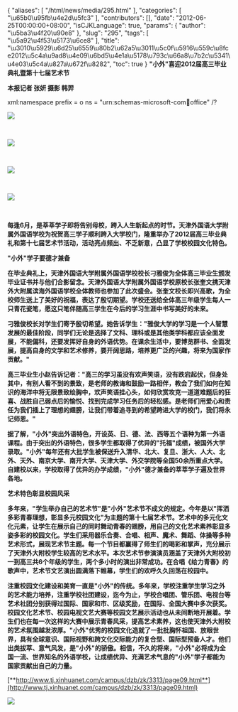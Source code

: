 {
    "aliases": [
        "/html/news/media/295.html"
    ],
    "categories": [
        "\u65b0\u95fb\u4e2d\u5fc3"
    ],
    "contributors": [],
    "date": "2012-06-25T00:00:00+08:00",
    "isCJKLanguage": true,
    "params": {
        "author": "\u5ba3\u4f20\u90e8"
    },
    "slug": "295",
    "tags": [
        "\u5a92\u4f53\u5173\u6ce8"
    ],
    "title": "\u3010\u5929\u6d25\u6559\u80b2\u62a5\u3011\u5c0f\u5916\u559c\u8fce2012\u5c4a\u9ad8\u4e09\u6bd5\u4e1a\u5178\u793c\u66a8\u7b2c\u5341\u4e03\u5c4a\u827a\u672f\u8282",
    "toc": true
}
**"小外"喜迎2012届高三毕业典礼暨第十七届艺术节**

**本报记者 张妍 摄影 韩羿**

xml:namespace prefix = o ns = "urn:schemas-microsoft-com:office:office" /?

 **![](https://cdn.tfls.online/mirror/full/f84877d6ab39e8ec3423ef66ece292421c30b9b4.jpg)**

 

**![](https://cdn.tfls.online/mirror/full/7c3b00388bcf9d4d96b72410df24562c5eb846a9.jpg)**

 

**![](https://cdn.tfls.online/mirror/full/fb4082d3131eadf145dd941efe3ac490bd5e054a.jpg)**

 

**![](https://cdn.tfls.online/mirror/full/1ce4b508423673a2c8f7170448aec5ae50a8777c.jpg)**

 

**每逢6月，是莘莘学子即将告别母校，跨入人生新起点的时节。天津外国语大学附属外国语学校为祝贺高三学子顺利跨入大学校门，隆重举办了2012届高三毕业典礼和第十七届艺术节活动，活动亮点频出、不乏新意，凸显了学校校园文化特色。**

**"小外"学子要德才兼备**

**在毕业典礼上，天津外国语大学附属外国语学校校长刁雅俊为全体高三毕业生颁发毕业证书并与他们合影留念。天津外国语大学附属外国语学校原校长张奎文携天津外大附属滨海外国语学校全体教师也参加了此次盛会。张奎文校长即兴高歌，为全校师生送上了美好的祝福，表达了殷切期望。学校还送给全体高三年级学生每人一只青花瓷笔，愿这只笔伴随高三学生在今后的学习生涯中书写美好的未来。**

**刁雅俊校长对学生们寄予殷切希望。她告诉学生："雅俊大学的学习是一个人智慧发展的最佳阶段，同学们无论是选择了文科、理科或是其他类学科都应该全面发展，不能偏科，还要发挥好自身的外语优势。在课余生活中，要博览群书、全面发展，提高自身的文学和艺术修养，要开阔思路，培养更广泛的兴趣，将来为国家作贡献。"**

**高三毕业生小赵告诉记者："高三的学习虽没有欢声笑语，没有跌宕起伏，但身处其中，有别人看不到的景致，是老师的教诲和鼓励一路相伴，教会了我们如何在知识的海洋中将无限景致绘胸中，欢声笑语挂心头，如何欣赏攻克一道道难题后的狂喜、战胜自己弱点后的愉悦、找到完成学习任务后的轻松感。是老师们用爱心和责任为我们插上了理想的翅膀，让我们带着追寻到的希望跨进大学的校门，我们将永记师恩。"**

**据了解，"小外"突出外语特色，开设英、日、德、法、西等五个语种为第一外语课程。由于突出的外语特色，很多学生都取得了优异的"托福"成绩，被国外大学录取。"小外"每年还有大批学生被保送升入清华、北大、复旦、浙大、人大、北外、天外、南京大学、南开大学、天津大学、外交学院等全国50余所重点大学。自建校以来，学校取得了优异的办学成绩，"小外"德才兼备的莘莘学子遍及世界各地。**

**艺术特色彰显校园风采**

**多年来，"学生举办自己的艺术节"是"小外"艺术节不成文的规定。今年是以"挥洒多彩青春理想，彰显多元校园文化"为主题的第十七届艺术节。艺术中的多元化文化元素，让学生在展示自己的同时舞动青春的翅膀，用自己的文化艺术素养彰显多姿多彩的校园文化。学生们采用器乐合奏、合唱、相声、魔术、舞蹈、体操等多种艺术形式，展现艺术节主题。每一个节目都赢得了师生们的喝彩和掌声，充分展示了天津外大附校学生较高的艺术水平。本次艺术节参演演员涵盖了天津外大附校初一到高三共6个年级的学生，两个多小时的演出非常成功。在合唱《给力青春》的歌声中，艺术节文艺演出圆满落下帷幕，学生们的欢呼久久回荡在校园中。**

**注重校园文化建设和美育一直是"小外"的传统。多年来，学校注重学生学习之外的艺术能力培养，注重学校社团建设，迄今为止，学校合唱团、管乐团、电视台等艺术社团分别获得过国际、国家和市、区级奖励，在国际、全国大赛中多次获奖。校园文化艺术节、校园电视文艺大赛等校园文艺展示活动也从未间断地开展着。学生们也在每一次这样的大赛中展示青春风采，提高艺术素养，这也使天津外大附校的艺术氛围越发浓厚。"小外"优秀的校园文化造就了一批批胸怀祖国、放眼世界，具有全球意识、国际视野和跨文化交际能力的复合型、国际型预备人才。他们出类拔萃、意气风发，是"小外"的骄傲。相信，不久的将来，"小外"必将成为全国一流、世界知名的外语学校，让成绩优异、充满艺术气息的"小外"学子都能为国家贡献出自己的力量。**

[**http://www.tj.xinhuanet.com/campus/dzb/zk/3313/page09.html**](http://www.tj.xinhuanet.com/campus/dzb/zk/3313/page09.html)

![](https://cdn.tfls.online/mirror/full/0db8c39058ce2213ec4f7630551b2397658233b3.jpg)

